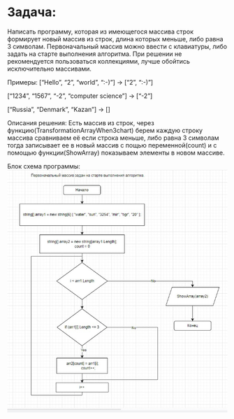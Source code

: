 # Задача:
Написать программу, которая из имеющегося массива строк формирует новый массив из строк, длина которых меньше, либо равна 3 символам. Первоначальный массив можно ввести с клавиатуры, либо задать на старте выполнения алгоритма. При решении не рекомендуется пользоваться коллекциями, лучше обойтись исключительно массивами.

Примеры:
[“Hello”, “2”, “world”, “:-)”] → [“2”, “:-)”]

[“1234”, “1567”, “-2”, “computer science”] → [“-2”]

[“Russia”, “Denmark”, “Kazan”] → []

Описания решения: Есть массив из строк, через функцию(TransformationArrayWhen3chart) берем каждую строку массива сравниваем её если строка меньше, либо равна 3 символам тогда записывает ее в новый массив с пощью переменной(count) и с помощью функции(ShowArray) показываем элементы в новом массиве.

Блок схема программы:
![файл](block_3charArray.jpg)